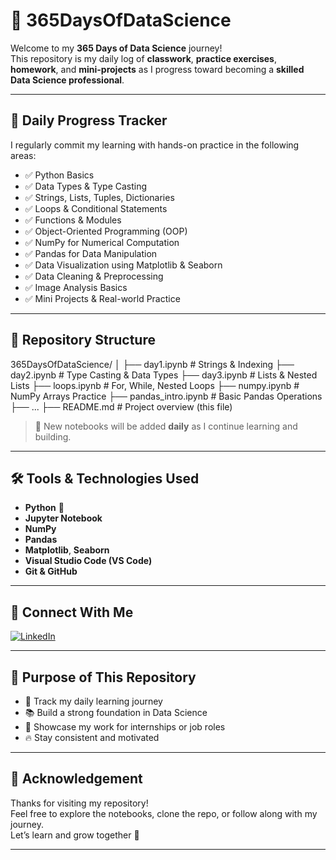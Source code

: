 # 🚀 365DaysOfDataScience

Welcome to my **365 Days of Data Science** journey!  
This repository is my daily log of **classwork**, **practice exercises**, **homework**, and **mini-projects** as I progress toward becoming a **skilled Data Science professional**.

---

## 📅 Daily Progress Tracker

I regularly commit my learning with hands-on practice in the following areas:

- ✅ Python Basics  
- ✅ Data Types & Type Casting  
- ✅ Strings, Lists, Tuples, Dictionaries  
- ✅ Loops & Conditional Statements  
- ✅ Functions & Modules  
- ✅ Object-Oriented Programming (OOP)  
- ✅ NumPy for Numerical Computation  
- ✅ Pandas for Data Manipulation  
- ✅ Data Visualization using Matplotlib & Seaborn  
- ✅ Data Cleaning & Preprocessing  
- ✅ Image Analysis Basics  
- ✅ Mini Projects & Real-world Practice

---

## 📂 Repository Structure
365DaysOfDataScience/
│
├── day1.ipynb # Strings & Indexing
├── day2.ipynb # Type Casting & Data Types
├── day3.ipynb # Lists & Nested Lists
├── loops.ipynb # For, While, Nested Loops
├── numpy.ipynb # NumPy Arrays Practice
├── pandas_intro.ipynb # Basic Pandas Operations
├── ...
├── README.md # Project overview (this file)


> 📌 New notebooks will be added **daily** as I continue learning and building.

---

## 🛠 Tools & Technologies Used

- **Python** 🐍  
- **Jupyter Notebook**  
- **NumPy**  
- **Pandas**  
- **Matplotlib**, **Seaborn**  
- **Visual Studio Code (VS Code)**  
- **Git & GitHub**

---

## 🔗 Connect With Me

[![LinkedIn](https://img.shields.io/badge/LinkedIn-NaveedMirza-blue?style=flat-square&logo=linkedin)](https://www.linkedin.com/in/naveed-mirza-294812343/)

---

## 💪 Purpose of This Repository

- 🧠 Track my daily learning journey  
- 📚 Build a strong foundation in Data Science  
- 📁 Showcase my work for internships or job roles  
- 🔥 Stay consistent and motivated

---

## 🙌 Acknowledgement

Thanks for visiting my repository!  
Feel free to explore the notebooks, clone the repo, or follow along with my journey.  
Let’s learn and grow together 🚀

---



